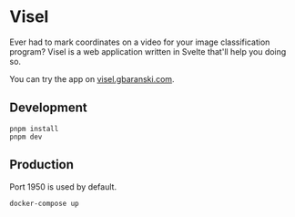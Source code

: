 # Visel

Ever had to mark coordinates on a video for your image classification program? Visel is a web application written in Svelte that'll help you doing so.

You can try the app on [visel.gbaranski.com](https://visel.gbaranski.com/).

## Development

```
pnpm install
pnpm dev
```

## Production

Port 1950 is used by default.
```
docker-compose up
```
